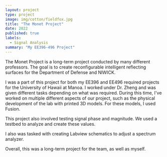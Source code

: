 ```yaml
---
layout: project
type: project
image: img/cotton/fieldfox.jpg
title: "The Monet Project"
date: 2022
published: true
labels:
  - Signal Analysis
summary: "My EE396-496 Project"
---
```


  The Monet Project is a long-term project conducted by many different professors. The goal is to create reconfigurable intelligent reflecting surfaces for the Department of Defense and NIWICK. 

  I was a part of this project for both my EE396 and EE496 required projects for the University of Hawaii at Manoa. I worked under Dr. Zheng and was given different tasks depending on what was required. During this time, I've worked on multiple different aspects of our project, such as the physical development of the lab with printed 3D models. For these models, I used Fusion.

  This project also involved testing signal phase and magnitude. We used a testbed to analyze and create these values.

  I also was tasked with creating Labview schematics to adjust a spectrum analyzer.

  Overall, this was a long-term project for the team, as well as myself.
